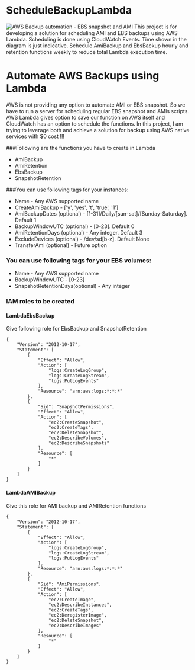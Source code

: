 # ScheduleBackupLambda
![AWS Backup automation - EBS snapshot and AMI](https://github.com/bijohnvincent/ScheduleBackupLambda/blob/master/AWS%20Native%20Backup%20with%20Lambda.jpg)
This project is for developing a solution for scheduling AMI and EBS backups using AWS Lambda. Scheduling is done using CloudWatch Events. Time shown in the diagram is just indicative. Schedule AmiBackup and EbsBackup hourly and retention functions weekly to reduce  total Lambda execution time.


# Automate AWS Backups using Lambda

AWS is not providing any option to automate AMI or EBS snapshot. So we have to run a server for scheduling regular EBS snapshot and AMIs scripts. AWS Lambda gives option to save our function on AWS itself and CloudWatch has an option to schedule the functions. In this project, I am trying to leverage both and achieve a solution for backup using AWS native services with $0 cost !!!

###Following are the functions you have to create in Lambda
* AmiBackup
* AmiRetention
* EbsBackup
* SnapshotRetention

###You can use following tags for your instances:

* Name                          - Any AWS supported name 
* CreateAmiBackup               - ['y', 'yes', 't', 'true', '1']
* AmiBackupDates  (optional)    - [1-31]/Daily/[sun-sat]/[Sunday-Saturday]. Default 1
* BackupWindowUTC (optional)    - [0-23]. Default 0
* AmiRetentionDays (optional)   - Any integer. Default 3
* ExcludeDevices (optional)     - /dev/sd[b-z]. Default None
* TransferAmi (optional)        -  Future option


### You can use following tags for your EBS volumes:  

* Name	                          - Any AWS supported name 
* BackupWindowUTC                 - [0-23]
* SnapshotRetentionDays(optional) - Any integer

### IAM roles to be created
#### LambdaEbsBackup
Give following role for EbsBackup and SnapshotRetention
```
{
    "Version": "2012-10-17",
    "Statement": [
        {
            "Effect": "Allow",
            "Action": [
                "logs:CreateLogGroup",
                "logs:CreateLogStream",
                "logs:PutLogEvents"
            ],
            "Resource": "arn:aws:logs:*:*:*"
        },
        {
            "Sid": "SnapshotPermissions",
            "Effect": "Allow",
            "Action": [
                "ec2:CreateSnapshot",
                "ec2:CreateTags",
                "ec2:DeleteSnapshot",
                "ec2:DescribeVolumes",
                "ec2:DescribeSnapshots"
            ],
            "Resource": [
                "*"
            ]
        }
    ]
}
```

#### LambdaAMIBackup
Give this role for AMI backup and AMIRetention functions
```
{
    "Version": "2012-10-17",
    "Statement": [
        {
            "Effect": "Allow",
            "Action": [
                "logs:CreateLogGroup",
                "logs:CreateLogStream",
                "logs:PutLogEvents"
            ],
            "Resource": "arn:aws:logs:*:*:*"
        },
        {
            "Sid": "AmiPermissions",
            "Effect": "Allow",
            "Action": [
                "ec2:CreateImage",
                "ec2:DescribeInstances",
                "ec2:CreateTags",
                "ec2:DeregisterImage",
                "ec2:DeleteSnapshot",
                "ec2:DescribeImages"
            ],
            "Resource": [
                "*"
            ]
        }
    ]
}
```

